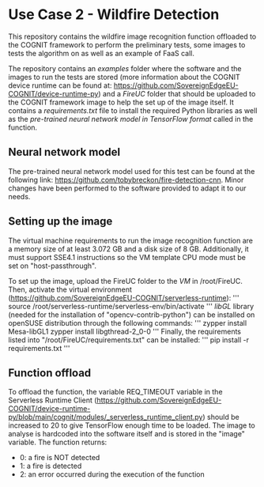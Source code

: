 # Use Case 2 - Wildfire Detection
This repository contains the wildfire image recognition function offloaded to the COGNIT framework to perform the preliminary tests, some images to tests the algorithm on as well as an example of FaaS call.

The repository contains an *examples* folder where the software and the images to run the tests are stored (more information about the COGNIT device runtime can be found at: https://github.com/SovereignEdgeEU-COGNIT/device-runtime-py) and a *FireUC* folder that should be uploaded to the COGNIT framework image to help the set up of the image itself. It contains a *requirements.txt* file to install the required Python libraries as well as the *pre-trained neural network model in TensorFlow format* called in the function.

## Neural network model
The pre-trained neural network model used for this test can be found at the following link:
https://github.com/tobybreckon/fire-detection-cnn. Minor changes have been performed to the software provided to adapt it to our needs.

## Setting up the image
The virtual machine requirements to run the image recognition function are a memory size of at least 3.072 GB and a disk size of 8 GB. Additionally, it must support SSE4.1 instructions so the VM template CPU mode must be set on "host-passthrough".

To set up the image, upload the FireUC folder to the *VM* in /root/FireUC. 
Then, activate the virtual environment (https://github.com/SovereignEdgeEU-COGNIT/serverless-runtime):
'''
source /root/serverless-runtime/serverless-env/bin/activate
'''
*libGL* library (needed for the installation of "opencv-contrib-python") can be installed on openSUSE distribution through the following commands:
'''
zypper install Mesa-libGL1
zypper install libgthread-2_0-0
'''
Finally, the requirements listed into "/root/FireUC/requirements.txt" can be installed:
'''
pip install -r requirements.txt
'''
## Function offload
To offload the function, the variable REQ_TIMEOUT variable in the Serverless Runtime Client (https://github.com/SovereignEdgeEU-COGNIT/device-runtime-py/blob/main/cognit/modules/_serverless_runtime_client.py) should be increased to 20 to give TensorFlow enough time to be loaded. The image to analyse is hardcoded into the software itself and is stored in the "image" variable. The function returns:
* 0: a fire is NOT detected
* 1: a fire is detected
* 2: an error occurred during the execution of the function
